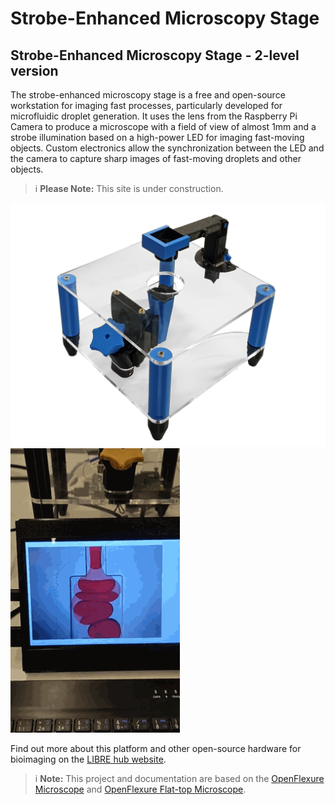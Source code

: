 # Strobe-Enhanced Microscopy Stage

## Strobe-Enhanced Microscopy Stage - 2-level version

The strobe-enhanced microscopy stage is a free and open-source workstation for imaging fast processes, particularly developed for microfluidic droplet generation. It uses the lens from the Raspberry Pi Camera to produce a microscope with a field of view of almost 1mm and a strobe illumination based on a high-power LED for imaging fast-moving objects. Custom electronics allow the synchronization between the LED and the camera to capture sharp images of fast-moving droplets and other objects.

>i **Please Note:** This site is under construction.

![](images/2-levels.jpg)
![](images/stage_droplets.gif)


Find out more about this platform and other open-source hardware for bioimaging on the [LIBRE hub website](https://librehub.github.io/).

>i **Note:** This project and documentation are based on the [OpenFlexure Microscope](https://build.openflexure.org/openflexure-microscope/v7.0.0-beta1/low_cost_microscope) and [OpenFlexure Flat-top Microscope](https://rwb27.gitlab.io/openflexure-flat-top-microscope/1_preparing_laser_cut_parts).
